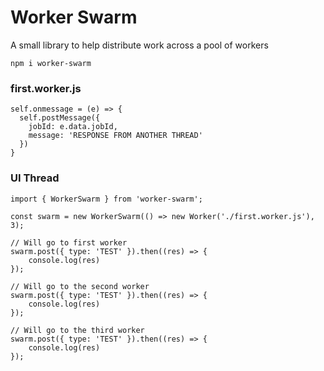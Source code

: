 # Worker Swarm

A small library to help distribute work across a pool of workers

```
npm i worker-swarm
```

### first.worker.js

```TS
self.onmessage = (e) => {
  self.postMessage({
    jobId: e.data.jobId,
    message: 'RESPONSE FROM ANOTHER THREAD'
  })
}
```

### UI Thread

```TS
import { WorkerSwarm } from 'worker-swarm';

const swarm = new WorkerSwarm(() => new Worker('./first.worker.js'), 3);

// Will go to first worker
swarm.post({ type: 'TEST' }).then((res) => {
    console.log(res)
});

// Will go to the second worker
swarm.post({ type: 'TEST' }).then((res) => {
    console.log(res)
});

// Will go to the third worker
swarm.post({ type: 'TEST' }).then((res) => {
    console.log(res)
});
```
